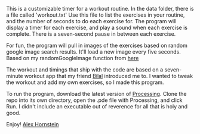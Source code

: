 This is a customizable timer for a workout routine.  In the data
folder, there is a file called 'workout.txt'  Use this file to list
the exercises in your routine, and the number of seconds to do each
exercise for.  The program will display a timer for each exercise, and
play a sound when each exercise is complete.  There is a seven-second
pause in between each exercise.  

For fun, the program will pull in images of the exercises based on
random google image search results.  It'll load a new image every five
seconds.  Based on my randomGoogleImage function from [here](https://raw.github.com/enjrolas/processingGlory/master/randomImageDisplay.pde)

The workout and timings that ship with the code are based on a
seven-minute workout app that my friend [Bilal](http://bilalghalib.com/) introduced me to.  I
wanted to tweak the workout and add my own exercises, so I made this
program.

To run the program, download the latest version of [Processing](http://processing.org).  Clone
the repo into its own directory, open the .pde file with
Processing, and click Run.  I didn't include an executable out of
reverence for all that is holy and good.

Enjoy!
[Alex Hornstein](http://artiswrong.com)
